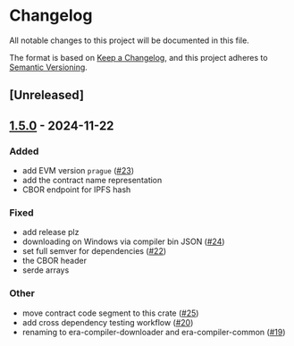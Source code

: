 # Changelog

All notable changes to this project will be documented in this file.

The format is based on [Keep a Changelog](https://keepachangelog.com/en/1.0.0/),
and this project adheres to [Semantic Versioning](https://semver.org/spec/v2.0.0.html).

## [Unreleased]

## [1.5.0](https://github.com/antonbaliasnikov/era-compiler-common/releases/tag/era-compiler-common-fork-v1.5.0) - 2024-11-22

### Added

- add EVM version `prague` ([#23](https://github.com/antonbaliasnikov/era-compiler-common/pull/23))
- add the contract name representation
- CBOR endpoint for IPFS hash

### Fixed

- add release plz
- downloading on Windows via compiler bin JSON ([#24](https://github.com/antonbaliasnikov/era-compiler-common/pull/24))
- set full semver for dependencies ([#22](https://github.com/antonbaliasnikov/era-compiler-common/pull/22))
- the CBOR header
- serde arrays

### Other

- move contract code segment to this crate ([#25](https://github.com/antonbaliasnikov/era-compiler-common/pull/25))
- add cross dependency testing workflow ([#20](https://github.com/antonbaliasnikov/era-compiler-common/pull/20))
- renaming to era-compiler-downloader and era-compiler-common ([#19](https://github.com/antonbaliasnikov/era-compiler-common/pull/19))
